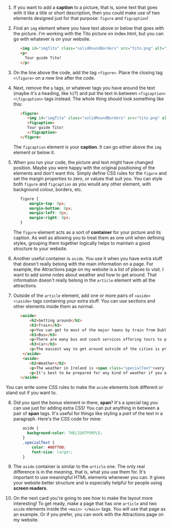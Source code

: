 1. If you want to add a **caption** to a picture, that is, some text that goes with it like a title or short description, then you could make use of two elements designed just for that purpose: `figure` and `figcaption`!
2. Find an `img` element where you have text above or below that goes with the picture. I'm working with the Tito picture on index.html, but you can go with whatever is on your website.  
   ```html
      <img id="imgTito" class="solidRoundBorders" src="tito.png" alt="Tito the dog" />  		
      <p>
        Tour guide Tito!
      </p>
   ```
3. On the line above the code, add the tag `<figure>`. Place the closing tag `<\figure>` on a new line after the code.

4. Next, remove the `p` tags, or whatever tags you have around the text \(maybe it's a heading, like `h2`?\) and put the text in between `<figcaption> <\figcaption>` tags instead. The whole thing should look something like this:
   ```html
      <figure>
         <img id="imgTito" class="solidRoundBorders" src="tito.png" alt="Tito the dog" />  		
         <figcaption>
         Tour guide Tito!
         </figcaption>
      </figure>
   ```
   The `figcaption` element is your **caption**. It can go either above the `img` element or below it.

5. When you run your code, the picture and text might have changed position. Maybe you were happy with the original positioning of the elements and don't want this. Simply define CSS rules for the `figure` and set the margin properties to zero, or values that suit you. You can style both `figure` and `figcaption` as you would any other element, with background colour, borders, etc.
   ```css
      figure { 
          margin-top: 0px;
          margin-bottom: 0px;
          margin-left: 0px;
          margin-right: 0px;
      }
   ```
   The `figure` element acts as a sort of **container** for your picture and its caption. As well as allowing you to treat them as one unit when defining styles, grouping them together logically helps to maintain a good structure to your website.
   
6. Another useful container is `aside`. You use it when you have extra stuff that doesn't really belong with the main information on a page. For example, the Attractions page on my website is a list of places to visit. I want to add some notes about weather and how to get around. That information doesn't really belong in the `article` element with all the attractions.

7. Outside of the `article` element, add one or more pairs of `<aside> <\aside>` tags containing your extra stuff. You can use sections and other elements inside them as normal.
   ```html  
      <aside>
          <h2>Getting around</h2>
          <h3>Train</h3>
          <p>You can get to most of the major towns by train from Dublin.</p>
          <h3>Bus</h3>
          <p>There are many bus and coach services offering tours to popular locations and tourist attractions.</p>
          <h3>Car</h3>
          <p>The easiest way to get around outside of the cities is probably by car. Many remote areas do not have regular public transport services.</p>
       </aside>
       <aside>
          <h2>Weather</h2>
          <p>The weather in Ireland is <span class="specialText">very unpredictable!</span> Even on a beautiful day you could get unexpectedly rained on.</p>
          <p>It's best to be prepared for any kind of weather if you are going outside.</p>
      </aside>
   ```
  You can write some CSS rules to make the `aside` elements look different or stand out if you want to.

8. Did you spot the bonus element in there, **span**? It's a special tag you can use just for adding extra CSS! You can put anything in between a pair of **span** tags. It's useful for things like styling a _part_ of the text in a paragraph. Here's the CSS code for mine:
    ```css
        aside {
          background-color: THELIGHTPURPLE;
        }
        .specialText {
            color: #00ff00;
            font-size: larger;
        }
    ```

9. The `aside` container is similar to the `article` one. The only real difference is in the _meaning_, that is, what you use them for. It's important to use meaningful HTML elements whenever you can. It gives your website better structure and is especially helpful for people using **screen readers**.
   
10. On the next card you're going to see how to make the layout more interesting! To get ready, make a page that has one `article` and two `aside` elements inside the `<main> </main>` tags. You will use that page as an example. Or if you prefer, you can work with the Attractions page on my website.

   